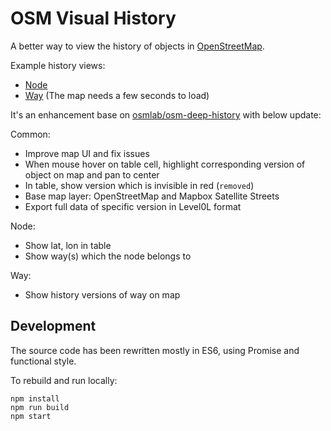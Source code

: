 # OSM Visual History

A better way to view the history of objects in [OpenStreetMap](http://www.openstreetmap.org/).

Example history views:
* [Node](https://aleung.github.io/osm-visual-history/#/node/4857559003)
* [Way](https://aleung.github.io/osm-visual-history/#/way/333067739) (The map needs a few seconds to load)

It's an enhancement base on [osmlab/osm-deep-history](https://github.com/osmlab/osm-deep-history) with below update:

Common:
* Improve map UI and fix issues
* When mouse hover on table cell, highlight corresponding version of object on map and pan to center
* In table, show version which is invisible in red (`removed`)
* Base map layer: OpenStreetMap and Mapbox Satellite Streets
* Export full data of specific version in Level0L format

Node:
* Show lat, lon in table
* Show way(s) which the node belongs to

Way:
* Show history versions of way on map

## Development

The source code has been rewritten mostly in ES6, using Promise and functional style.

To rebuild and run locally:

```
npm install
npm run build
npm start
```
